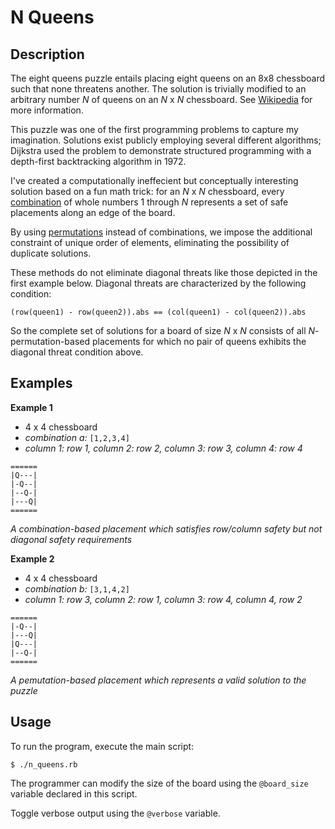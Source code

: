# N Queens

## Description

The eight queens puzzle entails placing eight queens on an 8x8 chessboard such that none threatens another. The solution is trivially modified to an arbitrary number _N_ of queens on an _N_ x _N_ chessboard. See [Wikipedia](https://en.wikipedia.org/wiki/Eight_queens_puzzle) for more information.

This puzzle was one of the first programming problems to capture my imagination. Solutions exist publicly employing several different algorithms; Dijkstra used the problem to demonstrate structured programming with a depth-first backtracking algorithm in 1972.

I've created a computationally ineffecient but conceptually interesting solution based on a fun math trick: for an _N_ x _N_ chessboard, every [combination](https://en.wikipedia.org/wiki/Combination) of whole numbers 1 through _N_ represents a set of safe placements along an edge of the board.

By using [permutations](https://en.wikipedia.org/wiki/Permutation) instead of combinations, we impose the additional constraint of unique order of elements, eliminating the possibility of duplicate solutions.

These methods do not eliminate diagonal threats like those depicted in the first example below. Diagonal threats are characterized by the following condition:

`(row(queen1) - row(queen2)).abs == (col(queen1) - col(queen2)).abs`

So the complete set of solutions for a board of size _N_ x _N_ consists of all _N_-permutation-based placements for which no pair of queens exhibits the diagonal threat condition above.

## Examples

**Example 1**
* 4 x 4 chessboard
* _combination a:_ `[1,2,3,4]`
* _column 1: row 1, column 2: row 2, column 3: row 3, column 4: row 4_
```
======
|Q---|
|-Q--|
|--Q-|
|---Q|
======
```
_A combination-based placement which satisfies row/column safety but not diagonal safety requirements_

**Example 2**
* 4 x 4 chessboard
* _combination b:_ `[3,1,4,2]`
* _column 1: row 3, column 2: row 1, column 3: row 4, column 4, row 2_
```
======
|-Q--|
|---Q|
|Q---|
|--Q-|
======
```
_A pemutation-based placement which represents a valid solution to the puzzle_

## Usage

To run the program, execute the main script:

  `$ ./n_queens.rb`

The programmer can modify the size of the board using the `@board_size` variable declared in this script.

Toggle verbose output using the `@verbose` variable.
